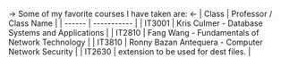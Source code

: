 




-> Some of my favorite courses I have taken are: <- 
| Class  | Professor / Class Name |
| ------  | ----------- |
| IT3001    | Kris Culmer - Database Systems and Applications  |
| IT2810 | Fang Wang - Fundamentals of Network Technology |
| IT3810    | Ronny Bazan Antequera - Computer Network Security |
| IT2630    | extension to be used for dest files. |

